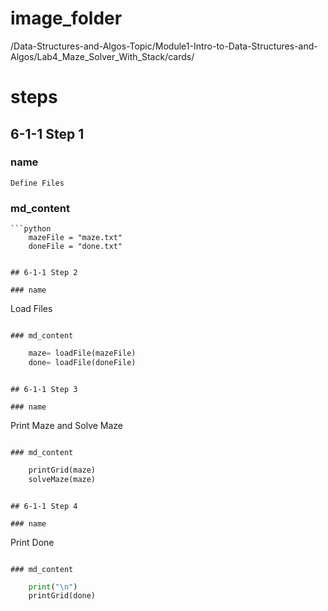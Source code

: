# image_folder
/Data-Structures-and-Algos-Topic/Module1-Intro-to-Data-Structures-and-Algos/Lab4_Maze_Solver_With_Stack/cards/

# steps

## 6-1-1 Step 1

### name
```
Define Files
```
 
### md_content
```
```python
	mazeFile = "maze.txt"
	doneFile = "done.txt"
```
```

## 6-1-1 Step 2

### name
```
Load Files
```

### md_content
```
```python
	maze= loadFile(mazeFile)
	done= loadFile(doneFile)
```
```

## 6-1-1 Step 3

### name
```
Print Maze and Solve Maze
```

### md_content
```
```python
	printGrid(maze)
	solveMaze(maze)
```
```

## 6-1-1 Step 4

### name
```
Print Done
```

### md_content
```
```python
	print("\n")
	printGrid(done)
```
```
